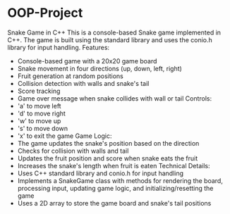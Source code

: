 # OOP-Project
Snake Game in C++
This is a console-based Snake game implemented in C++. The game is built using the standard library and uses the conio.h library for input handling.
Features:
- Console-based game with a 20x20 game board
- Snake movement in four directions (up, down, left, right)
- Fruit generation at random positions
- Collision detection with walls and snake's tail
- Score tracking
- Game over message when snake collides with wall or tail
Controls:
- 'a' to move left
- 'd' to move right
- 'w' to move up
- 's' to move down
- 'x' to exit the game
Game Logic:
- The game updates the snake's position based on the direction
- Checks for collision with walls and tail
- Updates the fruit position and score when snake eats the fruit
- Increases the snake's length when fruit is eaten
Technical Details:
- Uses C++ standard library and conio.h for input handling
- Implements a SnakeGame class with methods for rendering the board, processing input, updating game logic, and initializing/resetting the game
- Uses a 2D array to store the game board and snake's tail positions
